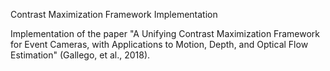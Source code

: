 Contrast Maximization Framework Implementation

Implementation of the paper "A Unifying Contrast Maximization Framework for Event Cameras, with Applications to Motion, Depth, and Optical Flow Estimation" (Gallego, et al., 2018). 
